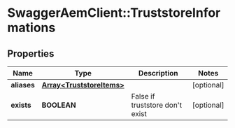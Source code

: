 # SwaggerAemClient::TruststoreInformations

## Properties
Name | Type | Description | Notes
------------ | ------------- | ------------- | -------------
**aliases** | [**Array&lt;TruststoreItems&gt;**](TruststoreItems.md) |  | [optional] 
**exists** | **BOOLEAN** | False if truststore don&#39;t exist | [optional] 


